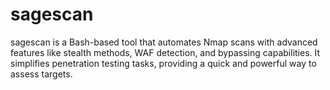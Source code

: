 # sagescan
sagescan is a Bash-based tool that automates Nmap scans with advanced features like stealth methods, WAF detection, and bypassing capabilities. It simplifies penetration testing tasks, providing a quick and powerful way to assess targets.

